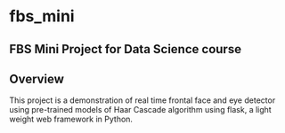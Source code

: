# fbs_mini
FBS Mini Project for Data Science course 
----------
## Overview
This project is a demonstration of real time frontal face and eye detector using pre-trained models of Haar Cascade algorithm using flask, a light weight web framework in Python.

